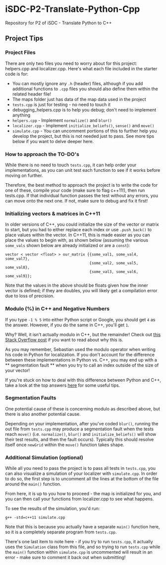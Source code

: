 # iSDC-P2-Translate-Python-Cpp
Repository for P2 of iSDC - Translate Python to C++

## Project Tips
### Project Files

There are only two files you need to worry about for this project: helpers.cpp and localizer.cpp. Here's what each file included in the starter code is for:

- You can mostly ignore any `.h` (header) files, although if you add additional functions to `.cpp` files you should also define them within the related header file!
- The maps folder just has data of the map data used in the project
- `tests.cpp` is just for testing - no need to touch it
- debugging_helpers.cpp is to help you debug; don't need to implement anything
- `helpers.cpp` - Implement `normalize()` and `blur()`
- `localizer.cpp` - Implement `initialize_beliefs()`, `sense()` and `move()`
- `simulate.cpp` - You can uncomment portions of this to further help you develop the project, but this is not needed just to pass. See more tips below if you want to delve deeper here.

### How to approach the TO-DO's

While there is no need to touch `tests.cpp`, it can help order your implementations, as you can unit test each function to see if it works before moving on further.

Therefore, the best method to approach the project is to write the code for one of these, compile your code (make sure to flag c++11!), then run tests.cpp. If that individual function passes the test without any errors, you can move onto the next one. If not, make sure to debug and fix it first!

### Initializing vectors & matrices in C++11

In older versions of C++, you could initialize the size of the vector or matrix to start, but you had to either replace each index or use `.push_back()` to place values within the vector. In C++11, this is made easier as you can place the values to begin with, as shown below (assuming the various `some_vals` shown below are already initialized or are a `const`):

```
vector < vector <float> > our_matrix {{some_val1, some_val4, some_val7},
                                      {some_val2, some_val5, some_val8}, 
                                      {some_val3, some_val6, some_val9}};
```


Note that the values in the above should be floats given how the inner vector is defined; if they are doubles, you will likely get a compilation error due to loss of precision.

### Modulo (%) in C++ and Negative Numbers

If you type `-1 % 5` into either Python script or Google, you should get `4` as the answer. However, if you do the same in C++, you'll get `1`.

Why? Well, it isn't actually modulo in C++, but the remainder! Check out [this Stack Overflow post](https://stackoverflow.com/questions/11630321/why-does-c-output-negative-numbers-when-using-modulo) if you want to read about why this is.

As you may remember, Sebastian used the modulo operator when writing his code in Python for localization. If you don't account for the difference between these implementations in Python vs. C++, you may end up with a ** segmentation fault ** when you try to call an index outside of the size of your vector!

If you're stuck on how to deal with this difference between Python and C++, take a look at the top answers [here](https://stackoverflow.com/questions/12276675/modulus-with-negative-numbers-in-c) for some useful tips.

### Segmentation Faults

One potential cause of these is concerning modulo as described above, but there is also another potential cause.

Depending on your implementation, after you've coded `blur()`, running the out file from `tests.cpp` may produce a segmentation fault when the tests reach `move()` (i.e. `normalize()`, `blur()` and `initialize_beliefs()` will show their test results, and then the fault occurs). Typically this should resolve itself once `newGrid` within the `move()` function takes shape.

### Additional Simulation (optional)

While all you need to pass the project is to pass all tests in `tests.cpp`, you can also visualize a simulation of your localizer with `simulate.cpp`. In order to do so, the first step is to uncomment all the lines at the bottom of the file around the `main()` function.

From here, it is up to you how to proceed - the map is initialized for you, and you can then call your functions from localizer.cpp to see what happens.

To see the results of the simulation, you'd run:

```
g++ -std=c++11 simulate.cpp
```

Note that this is because you actually have a separate `main()` function here, so it is a completely separate program from `tests.cpp`.

There's one last item to note here - if you try to run `tests.cpp`, it actually uses the `Simulation` class from this file, and so trying to run `tests.cpp` while the `main()` function within `simulate.cpp` is uncommented will result in an error - make sure to comment it back out when submitting!